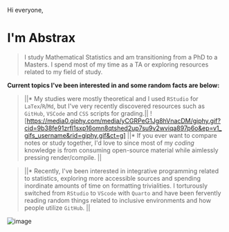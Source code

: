 Hi everyone, 

# I'm **Abstrax**
> I study Mathematical Statistics and am transitioning from a PhD to a Masters.
> I spend most of my time as a TA or exploring resources related to my field of study. 

__Current topics I've been interested in and some random facts are below:__

> ||* My studies were mostly theoretical and I used `RStudio` for `LaTex`/`R`/`Md`, but I've very recently discovered resources such as `GitHub`, `VSCode` and `CSS` scripts for grading.||
![https://media0.giphy.com/media/yCGRPeG1Jg8hVnacDM/giphy.gif?cid=9b38fe91zrfl1sxp16omn8qtshed2up7su9v2wviqa897p6o&ep=v1_gifs_username&rid=giphy.gif&ct=g]
> ||* If you ever want to compare notes or study together, I'd love to since most of my *coding* knowledge is from consuming open-source material while aimlessly pressing render/compile. ||

> ||* Recently, I've been interested in integrative programming related to statistics, exploring more accessible sources and spending inordinate amounts of time on formatting trivialities. I torturously switched from `RStudio` to `VScode` with `Quarto` and have been fervently reading random things related to inclusive environments and how people utilize `GitHub`. ||

![image](https://github.com/user-attachments/assets/d53a3f8c-ca81-42b0-b656-866166fc0c9d)
